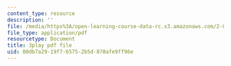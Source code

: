 ```yaml
---
content_type: resource
description: ''
file: /media/https%3A/open-learning-course-data-rc.s3.amazonaws.com/2-003sc-engineering-dynamics-fall-2011/80db7a2919f765752b5d870afe9ff96e_jROTMB142T0.pdf
file_type: application/pdf
resourcetype: Document
title: 3play pdf file
uid: 80db7a29-19f7-6575-2b5d-870afe9ff96e
---
```

